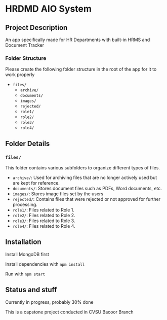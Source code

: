 # HRDMD AIO System

## Project Description

An app specifically made for HR Departments with built-in HRMS and Document Tracker

### Folder Structure

Please create the following folder structure in the root of the app for it to work properly

- `files/`
  - `archive/`
  - `documents/`
  - `images/`
  - `rejected/`
  - `role1/`
  - `role2/`
  - `role3/`
  - `role4/`

## Folder Details

### `files/`

This folder contains various subfolders to organize different types of files.

- `archive/`: Used for archiving files that are no longer actively used but are kept for reference.
- `documents/`: Stores document files such as PDFs, Word documents, etc.
- `images/`: Stores image files set by the users
- `rejected/`: Contains files that were rejected or not approved for further processing.
- `role1/`: Files related to Role 1.
- `role2/`: Files related to Role 2.
- `role3/`: Files related to Role 3.
- `role4/`: Files related to Role 4.

## Installation

Install MongoDB first

Install dependencies with ```npm install```

Run with ```npm start```

## Status and stuff

Currently in progress, probably 30% done

This is a capstone project conducted in CVSU Bacoor Branch
